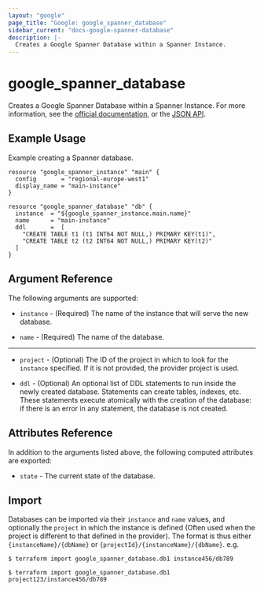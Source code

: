 ```yaml
---
layout: "google"
page_title: "Google: google_spanner_database"
sidebar_current: "docs-google-spanner-database"
description: |-
  Creates a Google Spanner Database within a Spanner Instance.
---
```


# google\_spanner\_database

Creates a Google Spanner Database within a Spanner Instance. For more information, see the [official documentation](https://cloud.google.com/spanner/), or the [JSON API](https://cloud.google.com/spanner/docs/reference/rest/v1/projects.instances.databases).

## Example Usage

Example creating a Spanner database.

```hcl
resource "google_spanner_instance" "main" {
  config       = "regional-europe-west1"
  display_name = "main-instance"
}

resource "google_spanner_database" "db" {
  instance  = "${google_spanner_instance.main.name}"
  name      = "main-instance"
  ddl       =  [
    "CREATE TABLE t1 (t1 INT64 NOT NULL,) PRIMARY KEY(t1)",
    "CREATE TABLE t2 (t2 INT64 NOT NULL,) PRIMARY KEY(t2)"
  ]
}
```

## Argument Reference

The following arguments are supported:

* `instance` - (Required) The name of the instance that will serve the new database.

* `name` - (Required) The name of the database.

- - -

* `project` - (Optional) The ID of the project in which to look for the `instance` specified. If it
    is not provided, the provider project is used.

* `ddl` - (Optional) An optional list of DDL statements to run inside the newly created
   database. Statements can create tables, indexes, etc. These statements execute atomically
   with the creation of the database: if there is an error in any statement, the database
   is not created.


## Attributes Reference

In addition to the arguments listed above, the following computed attributes are
exported:

* `state` - The current state of the database.

## Import

Databases can be imported via their `instance` and `name` values, and optionally
the `project` in which the instance is defined (Often used when the project is different
to that defined in the provider). The format is thus either `{instanceName}/{dbName}` or
`{projectId}/{instanceName}/{dbName}`. e.g.

```
$ terraform import google_spanner_database.db1 instance456/db789

$ terraform import google_spanner_database.db1 project123/instance456/db789

```
